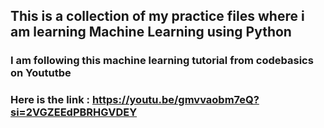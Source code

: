 ## This is a collection of my practice files where i am learning Machine Learning using Python
### I am following this machine learning tutorial from codebasics on Yoututbe
### Here is the link : https://youtu.be/gmvvaobm7eQ?si=2VGZEEdPBRHGVDEY
